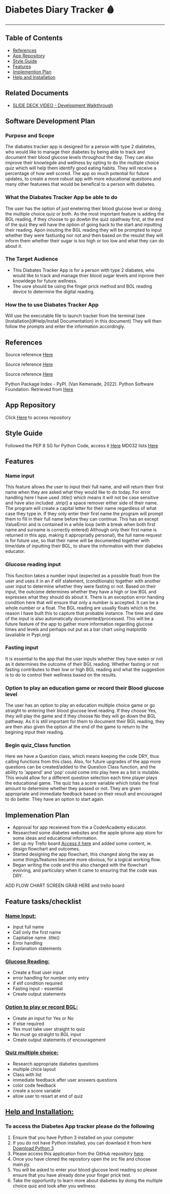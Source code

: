
# Diabetes Diary Tracker :drop_of_blood:

---

## Table of Contents

- [References](#references)
- [App Repository](#app-repository)
- [Style Guide](#style-guide)
- [Features](#features)
- [Implemention Plan](#implemenation-plan)
- [Help and Installation](#help-and-installation)

## Related Documents

- [SLIDE DECK VIDEO - Development Walkthrough](https://vimeo.com/763209952/191aaef127)

## Software Development Plan

### Purpose and Scope

The diabates tracker app is designed for a person with type 2 diabtetes, who would like to manage their diabetes by being able to track and document their blood glucose levels throughout the day. They can also improve their knowlegde and wellness by opting to do the multiple choice quiz which will help them identify good eating habits. They will receive a percentage of how well scored. The app so much potential for future updates, to create a more robust app with more educational questions and many other featurees that would be benefical to a person with diabetes.

### What the Diabates Tracker App be able to do

The user has the option of just enetering their blood glucose level or doing the multiple choice quiz or both. As the most important feature is adding the BGL reading, if they choose to go dowbn the quiz opathway first, at the end of the quiz they will have the option of going back to the start and inputting their reading. Apon inouting the BGL reading they will be prompted to input whether they were fastiunbg nor not and then based on the resulst they will inform them whether their sugar is too high or too low and what they can do about it.

### The Target Audience

- This Diabates Tracker App is for a person with type 2 diabates, who would like to track and manage thier blood sugar levels and inprove their knowldege for future wellness.
- The usre should be using the finger prick method and BGL reading device to determine the digital reading.

### How the to use Diabates Tracker App

Will use the executable file to launch tracker from the terminal (see [Installation](#Help/Install Documentation) in this document)
They will then follow the prompts and enter the information accordingly.

## References

Source reference [Here](https://www.diabetesaustralia.com.au/news-resources/useful-links/)

Source reference [Here](https://www.gisymbol.com/low-gi-products/#product-grid+product_cat:fruit-vegetables)

Source reference [Here](https://www.cdc.gov/diabetes/managing/managing-blood-sugar/bloodglucosemonitoring.html)

Python Package Index - PyPI. (Van Kemenade, 2022). Python Software Foundation. Retrieved from [Here](https://pypi.org/project/termcolor/)

## App Repository

Click [Here](https://github.com/Willo80/my-terminal-assignment.git) to access repository

## Style Guide

Followed the PEP 8 SG for Python Code, access it [Here](https://peps.python.org/pep-0008/#code-lay-out)
MD032 lists [Here](https://github.com/DavidAnson/markdownlint/blob/v0.26.2/doc/Rules.md#md032)

## Features

### **Name input**  

This feature allows the user to input their full name, and will return their first name when they are asked what they would like to do today. For error handling here I have used .title() which means it will not be case sensitive and have also included .strip() a space remover either side of their name.
The program will create a capital letter for their name regardless of what case they type in. If they only enter their first name the program will prompt them to fill in their full name before they can continue. This has an except ValueError and is contained in a while loop (with a break when both first name and surname is correctly entered)
Although only their first name is returned in this app, making it appropriatly personal), the full name request is for future use, so that their name will be documented together with time/date of inputting their BGL, to share the information with their diabetes educator.

### **Glucose reading input**

This function takes a number input (expected as a possible float) from the user and uses it in an if elif statement, (conditionals) together with another user input to determine whether they were fasting or not. Based on their input, the outcome determines whether they have a high or low BGL and expresses what they should do about it. There is an exception error handing condition here that will ensure that only a number is accepted. It can be a whole number or a float. The BGL reading are usually floats which is the reason I have built this to capture that probable instance. The time and date of the input is also automatically documented/processed.
This will be a future feature of the app to gather more information regarding glucose times and levels and perhaps out put as a bar chart using matplotlib (available in Pypi.org)

### **Fasting input**

It is essential to the app that the user inputs whether they have eaten or not as it determines the outcome of their BGL reading. Whether fasting or not fasting contributes to their low or high BGL reading and what the suggestion is to do to control their wellness based on the results.

### **Option to play an education game or record their Blood glucose level**

The user has an option to play an education multiple choice game or go straight to entering their blood glucose level reading.
If they choose Yes, they will play the game and if they choose No they will go down the BGL pathway.
As it is still important for them to document their BGL reading, they are then also given the option at the end of the game to return to the begining input their reading.

### **Begin quiz_Class function**

Here we have a Question class, which means keeping the code DRY, thus calling functions from this class. Also, for future upgrades of the app more questions can be created/added to the Question Class function, and the ability to 'append' and 'pop' could come into play here as a list is mutable. This would allow for a different question selection each time player plays the educational game.
The quiz has a score variable which totals the final amount to determine whether they passed or not. They are given appropriate and immediate feedback based on their result and encouraged to do better. They have an option to start again.

## **Implemenation Plan**

- Approval for app receieved from the a CoderAcademy educator.
- Researched some diabetes websites and the apple iphone app store for some ideas and educational information.
- Set up my Trello board [Access it here](https://trello.com/invite/b/xYGLG3I0/ATTIf5b890746903b998e9fc6efbc5f7f5206CF52825/terminal-app-assignment) and added some content, ie. design flowchart and outcomes.
- Started designing the app flowchart, this changed along the way as some things/features became more obvious, for a logical working flow.
- Began writing the code and this also changed with the flowchart evolving, and particulary when it came to ensuring that the code was DRY.

ADD FLOW CHART SCREEN GRAB HERE and trello board

## Feature tasks/checklist

### [Name Input:](#name-input)

- Input full name
- Call only the first name
- Capitalise name .title()
- Error handling
- Explanation statements

### [Glucose Reading:](#glucose-reading-input)

- Create a float user input
- error handling for number only entry
- if elif condition required
- Fasting input - essential
- Create output statements

### [Option to play or record BGL:](#option-to-play-an-education-game-or-record-their-blood-glucose-level)

- Create an input for Yes or No
- if else required
- Yes must take user straight to quiz
- No must go straight to BGL input
- Create output statements of encouragement

### [Quiz multiple choice:](#quiz-multiple-choice)

- Research appropriate diabetes questions
- multiple chice layout
- Class with list
- immediate feedback after user answers questions
- color code feedback
- create a score variable
- allow user to resart at end of quiz

## [Help and Installation:](#help-and-installation)

### To access the Diabetes App tracker please do the following

1. Ensure that you have Python 3 installed on your computer
2. If you do not have Python installed, you can downlaod it from here [Download Python 3](https://www.python.org/downloads/)
3. Please access this application from the GitHub repository [here](https://github.com/Willo80/my-terminal-assignment.git)
4. Once you have cloned the repository open the src file and choose main.py.
5. You will be asked to enter your blood glucose level reading so please ensure that you have already done your finger prick test.
6. Take the opportunity to learn more about diabetes by doing the multiple choice quiz and look after you wellness.
  